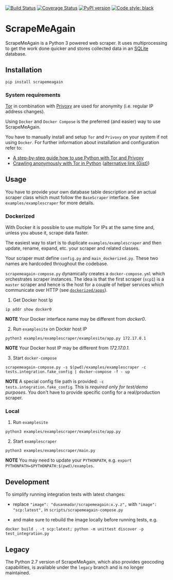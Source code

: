 [![Build Status](https://travis-ci.org/DusanMadar/ScrapeMeAgain.svg?branch=master)](https://travis-ci.org/DusanMadar/ScrapeMeAgain)
[![Coverage Status](https://coveralls.io/repos/github/DusanMadar/ScrapeMeAgain/badge.svg?branch=master)](https://coveralls.io/github/DusanMadar/ScrapeMeAgain?branch=master)
[![PyPI version](https://badge.fury.io/py/scrapemeagain.svg)](https://badge.fury.io/py/scrapemeagain)
[![Code style: black](https://img.shields.io/badge/code%20style-black-000000.svg)](https://github.com/ambv/black)


# ScrapeMeAgain

ScrapeMeAgain is a Python 3 powered web scraper. It uses multiprocessing to get the work done quicker and stores collected data in an [SQLite](http://www.sqlite.org/) database.


## Installation

```
pip install scrapemeagain
```
### System requirements

[Tor](https://www.torproject.org/) in combination with [Privoxy](http://www.privoxy.org/) are used for anonymity (i.e. regular IP address changes).

Using `Docker` and `Docker Compose` is the preferred (and easier) way to
use ScrapeMeAgain.

You have to manually install and setup `Tor` and `Privoxy` on your system if not using `Docker`. For further information about installation and configuration refer to:
 * [A step-by-step guide how to use Python with Tor and Privoxy](https://gist.github.com/DusanMadar/8d11026b7ce0bce6a67f7dd87b999f6b)
 * [Crawling anonymously with Tor in Python](http://sacharya.com/crawling-anonymously-with-tor-in-python/) ([alternative link (Gist)](https://gist.github.com/KhepryQuixote/46cf4f3b999d7f658853))


## Usage

You have to provide your own database table description and an actual scraper class which must follow the `BaseScraper` interface. See `examples/examplescraper` for more details.

### Dockerized

With Docker it is possible to use multiple Tor IPs at the same time and, unless you abuse it, scrape data faster.

The easiest way to start is to duplicate `examples/examplescraper` and then update, rename, expand, etc. your scraper and related classes.

Your scraper must define `config.py` and `main_dockerized.py`. These two names are hardcoded throughout the codebase.

`scrapemeagain-compose.py` dynamically creates a `docker-compose.yml` which orchestrates scraper instances. The idea is that the first scraper (`scp1`) is a `master` scraper and hence is the host for a couple of helper services which communicate over HTTP (see [`dockerized/apps`](https://github.com/DusanMadar/ScrapeMeAgain/tree/master/scrapemeagain/dockerized/apps)).

1. Get Docker host Ip

```
ip addr show docker0
```

**NOTE** Your Docker interface name may be different from *docker0*.

2. Run `examplesite` on Docker host IP

```
python3 examples/examplescraper/examplesite/app.py 172.17.0.1
```

**NOTE** Your Docker host IP may be different from *172.17.0.1*.

3. Start `docker-compose`

```
scrapemeagain-compose.py -s $(pwd)/examples/examplescraper -c tests.integration.fake_config | docker-compose -f - up
```

**NOTE** A special config file path is provided: `-c tests.integration.fake_config`. This is *required only for test/demo purposes*. You don't have to provide specific config for a real/production scraper.

### Local

1. Run `examplesite`

```
python3 examples/examplescraper/examplesite/app.py
```

2. Start `examplescraper`

```
python3 examples/examplescraper/main.py
```

**NOTE** You may need to update your `PYTHONPATH`, e.g. `export PYTHONPATH=$PYTHONPATH:$(pwd)/examples`.

## Development

To simplify running integration tests with latest changes:

 * replace `"image": "dusanmadar/scrapemeagain:x.y.z",` with `"image": "scp:latest",`
 in `scripts/scrapemeagain-compose.py`

 * and make sure to rebuild the image locally before running tests, e.g.
```
docker build . -t scp:latest; python -m unittest discover -p test_integration.py
```


## Legacy
The Python 2.7 version of ScrapeMeAgain, which also provides geocoding capabilities, is available under the `legacy` branch and is no longer maintained.
